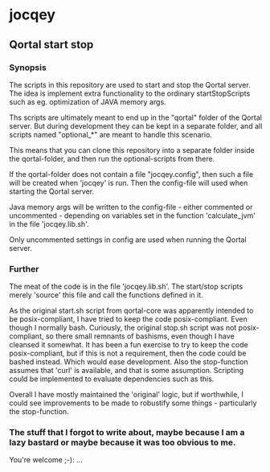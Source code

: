 # jocqey

## Qortal start stop

### Synopsis

The scripts in this repository are used to start and stop the Qortal server.
The idea is implement extra functionality to the ordinary startStopScripts such as eg. optimization of JAVA memory args.

Ths scripts are ultimately meant to end up in the "qortal" folder of the Qortal server.
But during development they can be kept in a separate folder, and all scripts named "optional_*" are meant to handle
this scenario.

This means that you can clone this repository into a separate folder inside the qortal-folder, and then run the
optional-scripts from there.

If the qortal-folder does not contain a file "jocqey.config", then such a file will be created when 'jocqey' is run.
Then the config-file will used when starting the Qortal server.

Java memory args will be written to the config-file - either commented or uncommented - depending on variables set in
the function 'calculate_jvm' in the file 'jocqey.lib.sh'.

Only uncommented settings in config are used when running the Qortal server.

### Further
The meat of the code is in the file 'jocqey.lib.sh'.
The start/stop scripts merely 'source' this file and call the functions defined in it.

As the original start.sh script from qortal-core was apparently intended to be posix-compliant, I have tried to keep the code posix-compliant. Even though I normally bash.
Curiously, the original stop.sh script was not posix-compliant, so there small remnants of bashisms, even though I have cleansed it somewhat.
It has been a fun exercise to try to keep the code posix-compliant, but if this is not a requirement, then the code could be bashed instead. Which would ease development.
Also the stop-function assumes that 'curl' is available, and that is some assumption.
Scripting could be implemented to evaluate dependencies such as this.

Overall I have mostly maintained the 'original' logic, but if worthwhile, I could see improvements to be made to robustify some things - particularly the stop-function.

### The stuff that I forgot to write about, maybe because I am a lazy bastard or maybe because it was too obvious to me.
You're welcome ;-):
...
